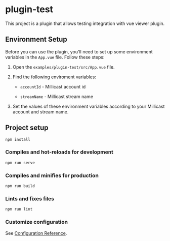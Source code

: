 # plugin-test

This project is a plugin that allows testing integration with vue viewer plugin.

## Environment Setup

Before you can use the plugin, you'll need to set up some environment variables in the `App.vue` file. Follow these steps:

1. Open the `examples/plugin-test/src/App.vue` file.

2. Find the following enviroment variables:

    -  `accountId` - Millicast account id

    -  `streamName` - Millicast stream name

3. Set the values of these environment variables according to your Millicast account and stream name.

## Project setup
```
npm install
```

### Compiles and hot-reloads for development
```
npm run serve
```

### Compiles and minifies for production
```
npm run build
```

### Lints and fixes files
```
npm run lint
```

### Customize configuration
See [Configuration Reference](https://cli.vuejs.org/config/).
